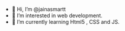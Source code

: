 - 👋 Hi, I’m @jainasmartt
- 👀 I’m interested in web development.
- 🌱 I’m currently learning Html5 , CSS and JS.

<!---
jainasmartt/jainasmartt is a ✨ special ✨ repository because its `README.md` (this file) appears on your GitHub profile.
You can click the Preview link to take a look at your changes.
--->
